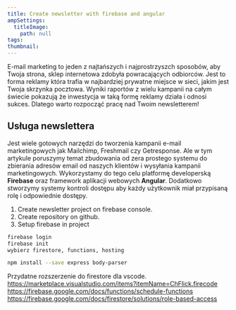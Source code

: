```yaml
---
title: Create newsletter with firebase and angular
ampSettings:
  titleImage:
    path: null
tags:
thumbnail:
---
```


E-mail marketing to jeden z najtańszych i najprostrzyszch sposobów, aby Twoja strona, sklep internetowa zdobyła powracających odbiorców. Jest to forma reklamy która trafia w najbardziej prywatne miejsce w sieci, jakim jest Twoja skrzynka pocztowa. Wyniki raportów z wielu kampanii na całym świecie pokazują że inwestycja w taką formę reklamy działa i odnosi sukces. Dlatego warto rozpocząć pracę nad Twoim newsletterem!

## Usługa newslettera

Jest wiele gotowych narzędzi do tworzenia kampanii e-mail marketingowych jak Mailchimp, Freshmail czy Getresponse. Ale w tym artykule poruszymy temat zbudowania od zera prostego systemu do zbierania adresów email od naszych klientów i wysyłania kampanii marketingowych. Wykorzystamy do tego celu platformę developerską **Firebase** oraz framework aplikacji webowych **Angular**.
Dodatkowo stworzymy systemy kontroli dostępu aby każdy użytkownik miał przypisaną rolę i odpowiednie dostępy.

1. Create newsletter project on firebase console.
2. Create repository on github.
3. Setup firebase in project

```bash
firebase login
firebase init
wybierz firestore, functions, hosting
```

```bash
npm install --save express body-parser
```

Przydatne rozszerzenie do firestore dla vscode.
https://marketplace.visualstudio.com/items?itemName=ChFlick.firecode
https://firebase.google.com/docs/functions/schedule-functions
https://firebase.google.com/docs/firestore/solutions/role-based-access